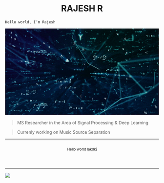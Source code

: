 
<h1 align="center">RAJESH R</h1>

```
Hello world, I’m Rajesh
```
<p align="center">
  <img  src="https://github.com/its-rajesh/its-rajesh/blob/main/math2.gif">
</p>

> MS Researcher in the Area of Signal Processing & Deep Learning

> Currenly working on Music Source Separation

<div align="center">
<table>
<tbody>
<td align="center">
<img width="800" height="0"><br>
<sub>Hello world
  lakdkj
  
  </sub><br>
<img width="800" height="0">
</td>
</tbody>
</table>
</div>


![](https://komarev.com/ghpvc/?username=its-rajesh&color=red&style=for-the-badge&label=VIEWERS+COUNT)


<!---
its-rajesh/its-rajesh is a ✨ special ✨ repository because its `README.md` (this file) appears on your GitHub profile.
You can click the Preview link to take a look at your changes.
--->
